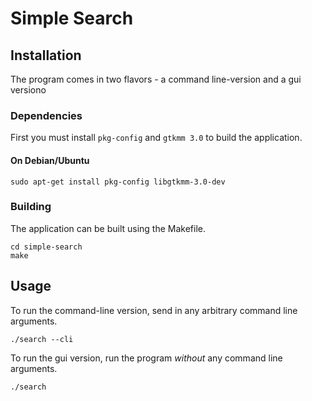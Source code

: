 # Simple Search
## Installation
The program comes in two flavors - a command line-version and a gui versiono
### Dependencies
First you must install `pkg-config` and `gtkmm 3.0` to build the application.
#### On Debian/Ubuntu 
```
sudo apt-get install pkg-config libgtkmm-3.0-dev
```
### Building
The application can be built using the Makefile.
```
cd simple-search
make
```
## Usage
To run the command-line version, send in any arbitrary command line arguments.
```
./search --cli
```
To run the gui version, run the program *without* any command line arguments.
```
./search
```
